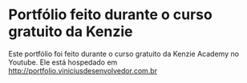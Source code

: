 
# Portfólio feito durante o curso gratuito da Kenzie

Este portfólio foi feito durante o curso gratuito da Kenzie Academy no Youtube.
Ele está hospedado em http://portfolio.viniciusdesenvolvedor.com.br
